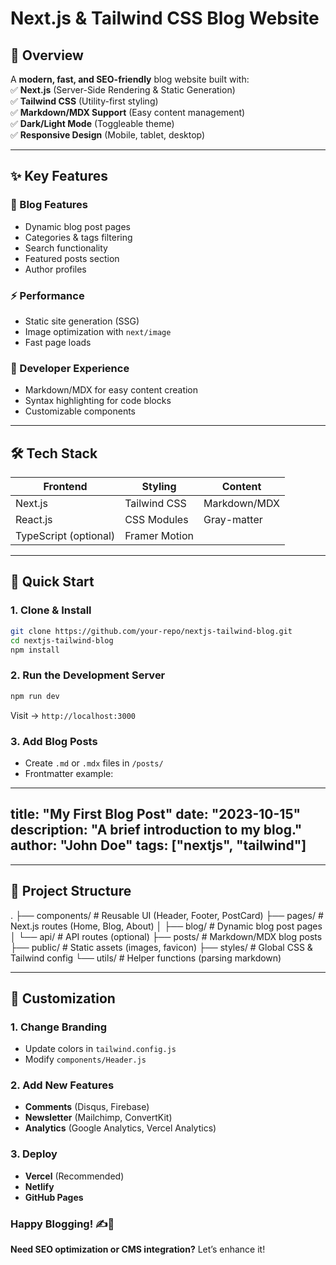 # **Next.js & Tailwind CSS Blog Website**  

## **📌 Overview**  
A **modern, fast, and SEO-friendly** blog website built with:  
✅ **Next.js** (Server-Side Rendering & Static Generation)  
✅ **Tailwind CSS** (Utility-first styling)  
✅ **Markdown/MDX Support** (Easy content management)  
✅ **Dark/Light Mode** (Toggleable theme)  
✅ **Responsive Design** (Mobile, tablet, desktop)  

---

## **✨ Key Features**  

### **📝 Blog Features**  
- Dynamic blog post pages  
- Categories & tags filtering  
- Search functionality  
- Featured posts section  
- Author profiles  

### **⚡ Performance**  
- Static site generation (SSG)  
- Image optimization with `next/image`  
- Fast page loads  

### **🔧 Developer Experience**  
- Markdown/MDX for easy content creation  
- Syntax highlighting for code blocks  
- Customizable components  

---

## **🛠 Tech Stack**  

| **Frontend**  | **Styling** | **Content** |  
|--------------|------------|------------|  
| Next.js      | Tailwind CSS | Markdown/MDX |  
| React.js     | CSS Modules | Gray-matter |  
| TypeScript (optional) | Framer Motion |  

---

## **🚀 Quick Start**  

### **1. Clone & Install**  
```bash
git clone https://github.com/your-repo/nextjs-tailwind-blog.git
cd nextjs-tailwind-blog
npm install
```

### **2. Run the Development Server**  
```bash
npm run dev
```
Visit → `http://localhost:3000`  

### **3. Add Blog Posts**  
- Create `.md` or `.mdx` files in `/posts/`  
- Frontmatter example:  
---
title: "My First Blog Post"
date: "2023-10-15"
description: "A brief introduction to my blog."
author: "John Doe"
tags: ["nextjs", "tailwind"]
---


---

## **📂 Project Structure**  


.
├── components/       # Reusable UI (Header, Footer, PostCard)
├── pages/            # Next.js routes (Home, Blog, About)
│   ├── blog/         # Dynamic blog post pages
│   └── api/          # API routes (optional)
├── posts/            # Markdown/MDX blog posts
├── public/           # Static assets (images, favicon)
├── styles/           # Global CSS & Tailwind config
└── utils/            # Helper functions (parsing markdown)


---

## **🔧 Customization**  

### **1. Change Branding**  
- Update colors in `tailwind.config.js`  
- Modify `components/Header.js`  

### **2. Add New Features**  
- **Comments** (Disqus, Firebase)  
- **Newsletter** (Mailchimp, ConvertKit)  
- **Analytics** (Google Analytics, Vercel Analytics)  

### **3. Deploy**  
- **Vercel** (Recommended)  
- **Netlify**  
- **GitHub Pages**  


### **Happy Blogging! ✍️🚀**  
**Need SEO optimization or CMS integration?** Let’s enhance it!
